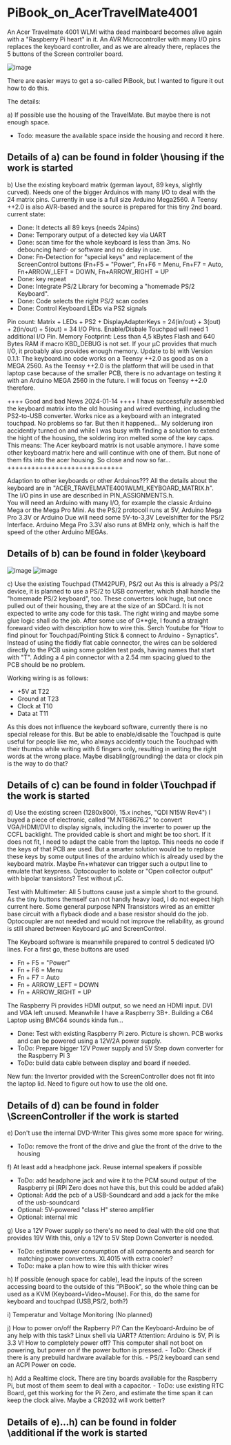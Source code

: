 # PiBook_on_AcerTravelMate4001
An Acer Travelmate 4001 WLMI witha dead mainboard becomes alive again with a "Raspberry Pi heart" in it.
An AVR Microcontroller with many I/O pins replaces the keyboard controller, and as we are already there,
replaces the 5 buttons of the Screen controller board.

![image](Overview.png)
    
There are easier ways to get a so-called PiBook, but I wanted to figure it out how to do this. 

The details:

a) If possible use the housing of the TravelMate. But maybe there is not enough space.
  - Todo: measure the available space inside the housing and record it here.


## Details of a) can be found in folder \housing if the work is started

b) Use the existing keyboard matrix (german layout, 89 keys, slightly curved).
  Needs one of the bigger Arduinos with many I/O to deal with the 24 matrix pins.
  Currently in use is a full size Arduino Mega2560. A Teensy ++2.0 is also AVR-based and the source is prepared for this tiny 2nd board.
  current state:
  - Done: It detects all 89 keys (needs 24pins)
  - Done: Temporary output of a detected key via UART
  - Done: scan time for the whole keyboard is less than 3ms. No debouncing hard- or software and no delay in use. 
  - Done: Fn-Detection for "special keys" and replacement of the ScreenControl buttons (Fn+F5 = "Power", Fn+F6 = Menu, Fn+F7 = Auto, Fn+ARROW_LEFT = DOWN, Fn+ARROW_RIGHT = UP  
  - Done: key repeat
  - Done: Integrate PS/2 Library for becoming a "homemade PS/2 Keyboard".
  - Done: Code selects the right PS/2 scan codes
  - Done: Control Keyboard LEDs via PS2 signals
   
  
  Pin count: Matrix + LEDs + PS2 + DisplayAdapterKeys = 24(in/out) + 3(out) + 2(in/out) + 5(out) = 34 I/O Pins.
  Enable/Disbale Touchpad will need 1 additional I/O Pin.
  Memory Footprint: Less than 4,5 kBytes Flash and 640 Bytes RAM if macro KBD_DEBUG is not set.
  If your µC provides that much I/O, it probably also provides enough memory. 
  Update to b) with Version 0.1.1: The keyboard.ino code works on a Teensy ++2.0 as good as on a MEGA 2560. As the Teensy ++2.0 is the platform that will be used in that laptop case because of the smaller PCB, 
  there is no advantage on testing it with an Arduino MEGA 2560 in the future. I will focus on Teensy ++2.0 therefore.

++++ Good and bad News 2024-01-14 ++++
I have successfully assembled the keyboard matrix into the old housing and wired everthing, including the PS2-to-USB converter. 
Works nice as a keyboard with an integrated touchpad. No problems so far.
But then it happened...
My solderung iron accidently turned on and while I was busy with finding a solution to extend the hight of the housing, the soldering iron melted some 
of the key caps. This means: The Acer keyboard matrix is not usable anymore. I have some other keyboard matrix here and will continue with one of them.
But none of them fits into the acer housing. So close and now so far...
+++++++++++++++++++++++++++++

Adaption to other keyboards or other Arduinos??? 
All the details about the keyboard are in "ACER_TRAVELMATE4001WLMI_KEYBOARD_MATRIX.h". 
The I/O pins in use are described in PIN_ASSIGNMENTS.h.  
You will need an Arduino with many I/O, for example the classic Arduino Mega or the Mega Pro Mini.
As the PS/2 protocoll runs at 5V, Arduino Mega Pro 3.3V or Arduino Due will need some 5V-to-3,3V Levelshifter for the PS/2 Interface.
Arduino Mega Pro 3.3V also runs at 8MHz only, which is half the speed of the other Arduino MEGAs.
 
## Details of b) can be found in folder \keyboard

![image](Keyboard/Keyboard_on_board.JPEG)
![image](Keyboard/Keyboard_Teensy_connected.jpg)
  
c) Use the existing Touchpad (TM42PUF), PS/2 out
  As this is already a PS/2 device, it is planned to use a PS/2 to USB converter, which shall handle the "homemade PS/2 keyboard", too.
  These converters look huge, but once pulled out of their housing, they are at the size of an SDCard.
  It is not expected to write any code for this task. The right wiring and maybe some glue logic shall do the job.
  After some use of G**gle, I found a straight foreward video with description how to wire this. Serch Youtube for 
  "How to find pinout for Touchpad/Pointing Stick & connect to Arduino - Synaptics". Instead of using the fiddly flat cable connector,
  the wires can be soldered directly to the PCB using some golden test pads, having names that start with "T". 
  Adding a 4 pin connector with a 2.54 mm spacing glued to the PCB should be no problem.
  
  Working wiring is as follows:
- +5V at T22
- Ground at T23
- Clock at T10
- Data at T11

As this does not influence the keyboard software, currently there is no special release for this.
But be able to enable/disable the Touchpad is quite useful for people like me, who always accidently touch the Touchpad with their thumbs while writing with 6 fingers only,
resulting in writing the right words at the wrong place. Maybe disabling(grounding) the data or clock pin is the way to do that?
  
## Details of c) can be found in folder \Touchpad if the work is started

d) Use the existing screen (1280x800), 15.x inches, "QDI N15W Rev4")
  I buyed a piece of electronic, called "M.NT68676.2" to convert VGA/HDMI/DVI to display signals, including the inverter to power up the CCFL backlight.
  The provided cable is short and might be too short. If it does not fit, I need to adapt the cable from the laptop.
  This needs no code if the keys of that PCB are used. But a smarter solution would be to replace these keys by some output lines of the arduino which is
  already used by the keyboard matrix. Maybe Fn+whatever can trigger such a output line to emulate that keypress.
  Optocoupler to isolate or "Open collector output" with bipolar transistors? Test without µC.
  
  Test with Multimeter: All 5 buttons cause just a simple short to the ground. As the tiny buttons themself can not handly heavy load, I do not expect high current here. 
  Some general purpose NPN Transistors wired as an emitter base circuit with a flyback diode and a base resistor should do the job. Optocoupler are not needed and would 
  not improve the reliability, as ground is still shared between Keyboard µC and ScreenControl.
  
  The Keyboard software is meanwhile prepared to control 5 dedicated I/O lines. For a first go, these buttons are used
  - Fn + F5 = "Power"
  - Fn + F6 = Menu
  - Fn + F7 = Auto
  - Fn + ARROW_LEFT = DOWN
  - Fn + ARROW_RIGHT = UP
 
  The Raspberry Pi provides HDMI output, so we need an HDMI input. DVI and VGA left unused. 
  Meanwhile I have a Raspberry 3B+. Building a C64 Laptop using BMC64 sounds kinda fun...

  - Done: Test with existing Raspberry Pi zero. Picture is shown. PCB works and can be powered using a 12V/2A power supply.
  - ToDo: Prepare bigger 12V Power supply and 5V Step down converter for the Raspberry Pi 3 
  - ToDo: build data cable between display and board if needed.

  New fun: the Invertor provided with the ScreenController does not fit into the laptop lid. Need to figure out how to use the old one.
  
## Details of d) can be found in folder \ScreenController if the work is started

e) Don't use the internal DVD-Writer
  This gives some more space for wiring.
  - ToDo: remove the front of the drive and glue the front of the drive to the housing
  
f) At least add a headphone jack. Reuse internal speakers if possible 
  - ToDo: add headphone jack and wire it to the PCM sound output of the Raspberry pi (RPi Zero does not have this, but this could be added afaik)
  - Optional: Add the pcb of a USB-Soundcard and add a jack for the mike of the usb-soundcard
  - Optional: 5V-powered "class H" stereo amplifier
  - Optional: internal mic
 
g) Use a 12V Power supply so there's no need to deal with the old one that provides 19V
  With this, only a 12V to 5V Step Down Converter is needed. 
  - ToDo: estimate power consumption of all components and search for matching power converters. XL4015 with extra cooler?
  - ToDo: make a plan how to wire this with thicker wires
  
h) If possible (enough space for cable), lead the inputs of the screen accessing board to the outside of this "PiBook", so the whole thing can be used as a KVM (Keyboard+Video+Mouse).
    For this, do the same for keyboard and touchpad (USB,PS/2, both?)

i) Temperatur and Voltage Monitoring (No planned)
  
j) How to power on/off the Rapberry Pi? 
	Can the Keyboard-Arduino be of any help with this task? Linux shell via UART? Attention: Arduino is 5V, Pi is 3.3 V!
	How to completely power off? This computer shall not boot on powering, but power on if the power button is pressed.
	- ToDo: Check if there is any prebuild hardware available for this.
 	- PS/2 keyboard can send an ACPI Power on code.


h) Add a Realtime clock. There are tiny boards available for the Raspberry Pi, but most of them seem to deal with a capacitor.
	- ToDo: use existing RTC Board, get this working for the Pi Zero, and estimate the time span it can keep the clock alive. Maybe a CR2032 will work better?
	
## Details of e)...h) can be found in folder \additional if the work is started


